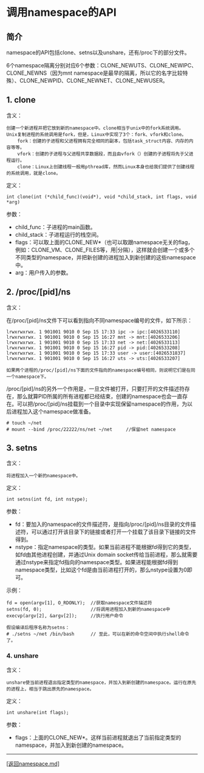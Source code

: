 调用namespace的API
==========================================================
## 简介
namespace的API包括clone、setns以及unshare，还有/proc下的部分文件。

6个namespace隔离分别对应6个参数：CLONE_NEWUTS、CLONE_NEWIPC、CLONE_NEWNS（因为mnt namespace是最早的隔离，所以它的名字比较特殊）、CLONE_NEWPID、CLONE_NEWNET、CLONE_NEWUSER。

## 1. clone
含义：

    创建一个新进程并把它放到新的namespace中。clone相当于unix中的fork系统调用。
    Unix复制进程的系统调用是fork，但是，Linux中实现了3个：fork、vfork和clone。
        fork：创建的子进程和父进程拥有完全相同的副本，包括task_struct内容、内存的内容等等。
        vfork：创建的子进程与父进程共享数据段，而且由vfork（）创建的子进程将先于父进程运行。
        clone：Linux上创建线程一般用pthread库，然而Linux本身也给我们提供了创建线程的系统调用，就是clone。

定义：

    int clone(int (*child_func)(void*), void *child_stack, int flags, void *arg)

参数：

* child_func：子进程的main函数。
* child_stack：子进程运行的栈空间。
* flags：可以取上面的CLONE_NEW*（也可以取跟namespace无关的flag，例如：CLONE_VM、CLONE_FILES等，用|分隔），这样就会创建一个或多个不同类型的namespace，并把新创建的进程加入到新创建的这些namespace中。
* arg：用户传入的参数。

## 2. /proc/[pid]/ns
含义：

在/proc/[pid]/ns文件下可以看到指向不同namespace编号的文件，如下所示：

    lrwxrwxrwx. 1 901001 9010 0 Sep 15 17:33 ipc -> ipc:[4026533110]
    lrwxrwxrwx. 1 901001 9010 0 Sep 15 16:27 mnt -> mnt:[4026533206]
    lrwxrwxrwx. 1 901001 9010 0 Sep 15 17:33 net -> net:[4026533113]
    lrwxrwxrwx. 1 901001 9010 0 Sep 15 16:27 pid -> pid:[4026533208]
    lrwxrwxrwx. 1 901001 9010 0 Sep 15 17:33 user -> user:[4026531837]
    lrwxrwxrwx. 1 901001 9010 0 Sep 15 16:27 uts -> uts:[4026533207]

    如果两个进程的/proc/[pid]/ns下面的文件指向的namespace编号相同，则说明它们是在同一个namespace下。

/proc/[pid]/ns的另外一个作用是，一旦文件被打开，只要打开的文件描述符存在，那么就算PID所属的所有进程都已经结束，创建的namespace也会一直存在。可以把/proc/[pid]/ns挂载到一个目录中实现保留namespace的作用，为以后进程加入这个namespace做准备。

    # touch ~/net
    # mount --bind /proc/22222/ns/net ~/net     //保留net namespace

## 3. setns
含义：

    将进程加入一个新的namespace中。

定义：

    int setns(int fd, int nstype);

参数：

* fd：要加入的namespace的文件描述符，是指向/proc/[pid]/ns目录的文件描述符，可以通过打开该目录下的链接或者打开一个挂载了该目录下链接的文件得到。
* nstype：指定namespace的类型。如果当前进程不能根据fd得到它的类型，如fd由其他进程创建，并通过Unix domain socket传给当前进程，那么就需要通过nstype来指定fd指向的namespace类型。如果进程能根据fd得到namespace类型，比如这个fd是由当前进程打开的，那么nstype设置为0即可。

示例：

    fd = open(argv[1], O_RDONLY);  //获取namespace文件描述符
    setns(fd, 0);                  //将调用进程加入到新的namespace中
    execvp(argv[2], &argv[2]);     //执行用户命令

    假设编译后程序名称为setns：
    # ./setns ~/net /bin/bash      // 至此，可以在新的命令空间中执行shell命令了。

### 4. unshare
含义：

    unshare使当前进程退出指定类型的namespace，并加入到新创建的namespace。运行在原先的进程上，相当于跳出原先的namespace。

定义：

    int unshare(int flags);

参数：

* flags：上面的CLONE_NEW*。这样当前进程就退出了当前指定类型的namespace，并加入到新创建的namespace。



_______________________________________________________________________
[[返回namespace.md]](./namespace.md) 


